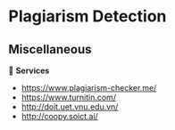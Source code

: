 # Plagiarism Detection

## Miscellaneous
  
:dizzy: **Services**

* https://www.plagiarism-checker.me/
* https://www.turnitin.com/
* http://doit.uet.vnu.edu.vn/
* http://coopy.soict.ai/
